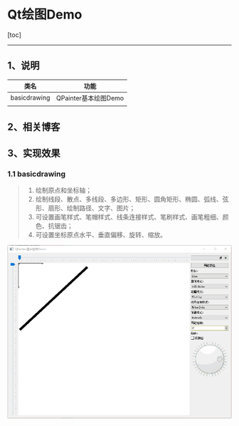 # Qt绘图Demo

[toc]

---

## 1、说明

| 类名         | 功能                 |
| ------------ | -------------------- |
| basicdrawing | QPainter基本绘图Demo |
|              |                      |




## 2、相关博客



## 3、实现效果

### 1.1 basicdrawing

> 1. 绘制原点和坐标轴；
> 2. 绘制线段、散点、多线段、多边形、矩形、圆角矩形、椭圆、弧线、弦形、扇形、绘制路径、文字、图片；
> 3. 可设置画笔样式、笔帽样式、线条连接样式、笔刷样式、画笔粗细、颜色、抗锯齿；
> 4. 可设置坐标原点水平、垂直偏移、旋转、缩放。

![basicdrawing](PaintingDemo.assets/basicdrawing.gif)